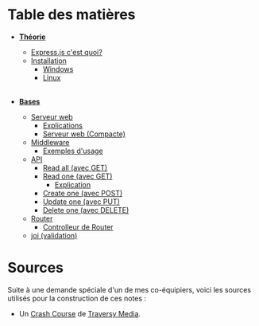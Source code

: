 # Table des matières

- [**Théorie**](Notes/Theorie.md)
  - [Express.js c'est quoi?](Notes/Theorie.md#expressjs-cest-quoi)
  - [Installation](Notes/Theorie.md#installation)
    - [Windows](Notes/Theorie.md#windows)
    - [Linux](Notes/Theorie.md#linux) <br><br>

- [**Bases**](Notes/Bases.md)
  - [Serveur web](Notes/Bases.md#serveur-web)
    - [Explications](Notes/Bases.md#explications)
    - [Serveur web (Compacte)](Notes/Bases.md#serveur-web-compacte)
  - [Middleware](Notes/Bases.md#middleware)
    - [Exemples d'usage](Notes/Bases.md#exemples-dusage)
  - [API](Notes/Bases.md#api)
    - [Read all (avec GET)](Notes/Bases.md#read-all-avec-get)
    - [Read one (avec GET)](Notes/Bases.md#read-one-avec-get)
      - [Explication](Notes/Bases.md#explication)
    - [Create one (avec POST)](Notes/Bases.md#create-one-avec-post)
    - [Update one (avec PUT)](Notes/Bases.md#update-one-avec-put)
    - [Delete one (avec DELETE)](Notes/Bases.md#delete-one-avec-delete)
  - [Router](Notes/Bases.md#router)
    - [Controlleur de Router](Notes/Bases.md#controlleur-de-router)
  - [joi (validation)](Notes/Bases.md#joi-validation)

# Sources 

Suite à une demande spéciale d'un de mes co-équipiers, voici les sources utilisés pour la construction de ces notes :

- Un [Crash Course](https://www.youtube.com/watch?v=L72fhGm1tfE) de [Traversy Media](https://www.youtube.com/channel/UC29ju8bIPH5as8OGnQzwJyA).